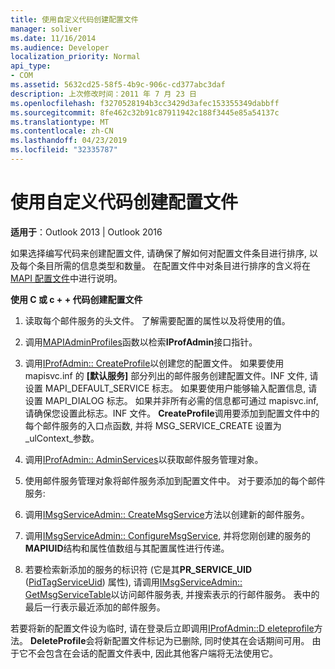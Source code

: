 ```yaml
---
title: 使用自定义代码创建配置文件
manager: soliver
ms.date: 11/16/2014
ms.audience: Developer
localization_priority: Normal
api_type:
- COM
ms.assetid: 5632cd25-58f5-4b9c-906c-cd377abc3daf
description: 上次修改时间：2011 年 7 月 23 日
ms.openlocfilehash: f3270528194b3cc3429d3afec153355349dabbff
ms.sourcegitcommit: 8fe462c32b91c87911942c188f3445e85a54137c
ms.translationtype: MT
ms.contentlocale: zh-CN
ms.lasthandoff: 04/23/2019
ms.locfileid: "32335787"
---
```

# <a name="creating-a-profile-by-using-custom-code"></a>使用自定义代码创建配置文件

  
  
**适用于**：Outlook 2013 | Outlook 2016 
  
如果选择编写代码来创建配置文件, 请确保了解如何对配置文件条目进行排序, 以及每个条目所需的信息类型和数量。 在配置文件中对条目进行排序的含义将在[MAPI 配置文件](mapi-profiles.md)中进行说明。
  
 **使用 C 或 c + + 代码创建配置文件**
  
1. 读取每个邮件服务的头文件。 了解需要配置的属性以及将使用的值。
    
2. 调用[MAPIAdminProfiles](mapiadminprofiles.md)函数以检索**IProfAdmin**接口指针。 
    
3. 调用[IProfAdmin:: CreateProfile](iprofadmin-createprofile.md)以创建您的配置文件。 如果要使用 mapisvc.inf 的 **[默认服务]** 部分列出的邮件服务创建配置文件。INF 文件, 请设置 MAPI_DEFAULT_SERVICE 标志。 如果要使用户能够输入配置信息, 请设置 MAPI_DIALOG 标志。 如果并非所有必需的信息都可通过 mapisvc.inf, 请确保您设置此标志。INF 文件。 **CreateProfile**调用要添加到配置文件中的每个邮件服务的入口点函数, 并将 MSG_SERVICE_CREATE 设置为_ulContext_参数。 
    
4. 调用[IProfAdmin:: AdminServices](iprofadmin-adminservices.md)以获取邮件服务管理对象。 
    
5. 使用邮件服务管理对象将邮件服务添加到配置文件中。 对于要添加的每个邮件服务:
    
1. 调用[IMsgServiceAdmin:: CreateMsgService](imsgserviceadmin-createmsgservice.md)方法以创建新的邮件服务。 
    
2. 调用[IMsgServiceAdmin:: ConfigureMsgService](imsgserviceadmin-configuremsgservice.md), 并将您刚创建的服务的**MAPIUID**结构和属性值数组与其配置属性进行传递。 
    
6. 若要检索新添加的服务的标识符 (它是其**PR_SERVICE_UID** ([PidTagServiceUid](pidtagserviceuid-canonical-property.md)) 属性), 请调用[IMsgServiceAdmin:: GetMsgServiceTable](imsgserviceadmin-getmsgservicetable.md)以访问邮件服务表, 并搜索表示的行邮件服务。 表中的最后一行表示最近添加的邮件服务。 
    
若要将新的配置文件设为临时, 请在登录后立即调用[IProfAdmin::D eleteprofile](iprofadmin-deleteprofile.md)方法。 **DeleteProfile**会将新配置文件标记为已删除, 同时使其在会话期间可用。 由于它不会包含在会话的配置文件表中, 因此其他客户端将无法使用它。 
  

